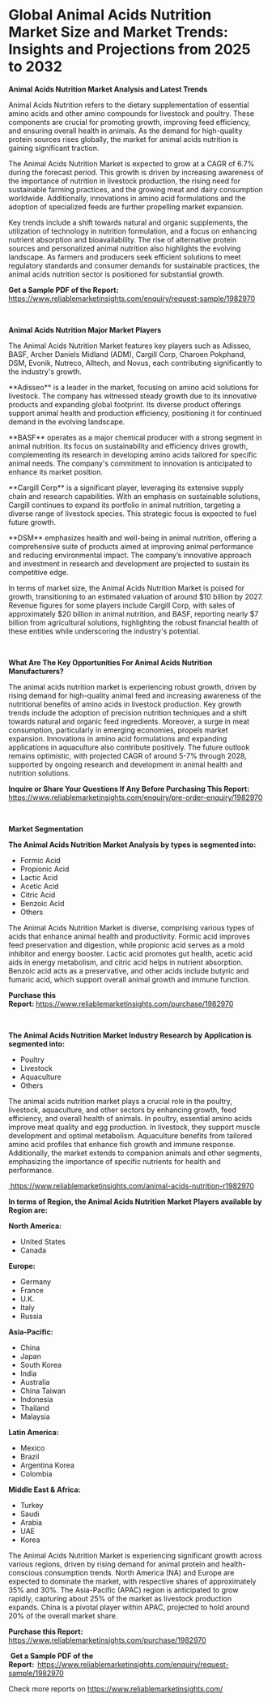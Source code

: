 <p><h1>Global Animal Acids Nutrition Market Size and Market Trends: Insights and Projections from 2025 to 2032</h1></p><p><strong>Animal Acids Nutrition Market Analysis and Latest Trends</strong></p>
<p><p>Animal Acids Nutrition refers to the dietary supplementation of essential amino acids and other amino compounds for livestock and poultry. These components are crucial for promoting growth, improving feed efficiency, and ensuring overall health in animals. As the demand for high-quality protein sources rises globally, the market for animal acids nutrition is gaining significant traction.</p><p>The Animal Acids Nutrition Market is expected to grow at a CAGR of 6.7% during the forecast period. This growth is driven by increasing awareness of the importance of nutrition in livestock production, the rising need for sustainable farming practices, and the growing meat and dairy consumption worldwide. Additionally, innovations in amino acid formulations and the adoption of specialized feeds are further propelling market expansion. </p><p>Key trends include a shift towards natural and organic supplements, the utilization of technology in nutrition formulation, and a focus on enhancing nutrient absorption and bioavailability. The rise of alternative protein sources and personalized animal nutrition also highlights the evolving landscape. As farmers and producers seek efficient solutions to meet regulatory standards and consumer demands for sustainable practices, the animal acids nutrition sector is positioned for substantial growth.</p></p>
<p><strong>Get a Sample PDF of the Report:&nbsp;</strong> <a href="https://www.reliablemarketinsights.com/enquiry/request-sample/1982970?utm_campaign=1932&utm_medium=2&utm_source=Github&utm_content=ia&utm_term=05022025&utm_id=animal-acids-nutrition">https://www.reliablemarketinsights.com/enquiry/request-sample/1982970</a></p>
<p>&nbsp;</p>
<p><strong>Animal Acids Nutrition Major Market Players</strong></p>
<p><p>The Animal Acids Nutrition Market features key players such as Adisseo, BASF, Archer Daniels Midland (ADM), Cargill Corp, Charoen Pokphand, DSM, Evonik, Nutreco, Alltech, and Novus, each contributing significantly to the industry's growth.</p><p>**Adisseo** is a leader in the market, focusing on amino acid solutions for livestock. The company has witnessed steady growth due to its innovative products and expanding global footprint. Its diverse product offerings support animal health and production efficiency, positioning it for continued demand in the evolving landscape.</p><p>**BASF** operates as a major chemical producer with a strong segment in animal nutrition. Its focus on sustainability and efficiency drives growth, complementing its research in developing amino acids tailored for specific animal needs. The company's commitment to innovation is anticipated to enhance its market position.</p><p>**Cargill Corp** is a significant player, leveraging its extensive supply chain and research capabilities. With an emphasis on sustainable solutions, Cargill continues to expand its portfolio in animal nutrition, targeting a diverse range of livestock species. This strategic focus is expected to fuel future growth.</p><p>**DSM** emphasizes health and well-being in animal nutrition, offering a comprehensive suite of products aimed at improving animal performance and reducing environmental impact. The company’s innovative approach and investment in research and development are projected to sustain its competitive edge.</p><p>In terms of market size, the Animal Acids Nutrition Market is poised for growth, transitioning to an estimated valuation of around $10 billion by 2027. Revenue figures for some players include Cargill Corp, with sales of approximately $20 billion in animal nutrition, and BASF, reporting nearly $7 billion from agricultural solutions, highlighting the robust financial health of these entities while underscoring the industry's potential.</p></p>
<p>&nbsp;</p>
<p><strong>What Are The Key Opportunities For Animal Acids Nutrition Manufacturers?</strong></p>
<p><p>The animal acids nutrition market is experiencing robust growth, driven by rising demand for high-quality animal feed and increasing awareness of the nutritional benefits of amino acids in livestock production. Key growth trends include the adoption of precision nutrition techniques and a shift towards natural and organic feed ingredients. Moreover, a surge in meat consumption, particularly in emerging economies, propels market expansion. Innovations in amino acid formulations and expanding applications in aquaculture also contribute positively. The future outlook remains optimistic, with projected CAGR of around 5-7% through 2028, supported by ongoing research and development in animal health and nutrition solutions.</p></p>
<p><strong>Inquire or Share Your Questions If Any Before Purchasing This Report:</strong> <a href="https://www.reliablemarketinsights.com/enquiry/pre-order-enquiry/1982970?utm_campaign=1932&utm_medium=2&utm_source=Github&utm_content=ia&utm_term=05022025&utm_id=animal-acids-nutrition">https://www.reliablemarketinsights.com/enquiry/pre-order-enquiry/1982970</a></p>
<p>&nbsp;</p>
<p><strong>Market Segmentation</strong></p>
<p><strong>The Animal Acids Nutrition Market Analysis by types is segmented into:</strong></p>
<p><ul><li>Formic Acid</li><li>Propionic Acid</li><li>Lactic Acid</li><li>Acetic Acid</li><li>Citric Acid</li><li>Benzoic Acid</li><li>Others</li></ul></p>
<p><p>The Animal Acids Nutrition Market is diverse, comprising various types of acids that enhance animal health and productivity. Formic acid improves feed preservation and digestion, while propionic acid serves as a mold inhibitor and energy booster. Lactic acid promotes gut health, acetic acid aids in energy metabolism, and citric acid helps in nutrient absorption. Benzoic acid acts as a preservative, and other acids include butyric and fumaric acid, which support overall animal growth and immune function.</p></p>
<p><strong>Purchase this Report:&nbsp;</strong><a href="https://www.reliablemarketinsights.com/purchase/1982970?utm_campaign=1932&utm_medium=2&utm_source=Github&utm_content=ia&utm_term=05022025&utm_id=animal-acids-nutrition">https://www.reliablemarketinsights.com/purchase/1982970</a></p>
<p>&nbsp;</p>
<p><strong>The Animal Acids Nutrition Market Industry Research by Application is segmented into:</strong></p>
<p><ul><li>Poultry</li><li>Livestock</li><li>Aquaculture</li><li>Others</li></ul></p>
<p><p>The animal acids nutrition market plays a crucial role in the poultry, livestock, aquaculture, and other sectors by enhancing growth, feed efficiency, and overall health of animals. In poultry, essential amino acids improve meat quality and egg production. In livestock, they support muscle development and optimal metabolism. Aquaculture benefits from tailored amino acid profiles that enhance fish growth and immune response. Additionally, the market extends to companion animals and other segments, emphasizing the importance of specific nutrients for health and performance.</p></p>
<p><a href="https://www.reliablemarketinsights.com/animal-acids-nutrition-r1982970?utm_campaign=1932&utm_medium=2&utm_source=Github&utm_content=ia&utm_term=05022025&utm_id=animal-acids-nutrition">&nbsp;https://www.reliablemarketinsights.com/animal-acids-nutrition-r1982970</a></p>
<p><strong>In terms of Region, the Animal Acids Nutrition Market Players available by Region are:</strong></p>
<p>
    <p> <strong> North America: </strong>
        <ul>
            <li>United States</li>
            <li>Canada</li>
        </ul>
        </p> 
    <p> <strong> Europe: </strong>
        <ul>
            <li>Germany</li>
            <li>France</li>
            <li>U.K.</li>
            <li>Italy</li>
            <li>Russia</li>
        </ul>
        </p> 
    <p> <strong> Asia-Pacific: </strong>
        <ul>
            <li>China</li>
            <li>Japan</li>
            <li>South Korea</li>
            <li>India</li>
            <li>Australia</li>
            <li>China Taiwan</li>
            <li>Indonesia</li>
            <li>Thailand</li>
            <li>Malaysia</li>
        </ul>
        </p> 
    <p> <strong> Latin America: </strong>
        <ul>
            <li>Mexico</li>
            <li>Brazil</li>
            <li>Argentina Korea</li>
            <li>Colombia</li>
        </ul>
        </p> 
    <p> <strong> Middle East & Africa: </strong>
        <ul>
            <li>Turkey</li>
            <li>Saudi</li>
            <li>Arabia</li>
            <li>UAE</li>
            <li>Korea</li>
        </ul>
    </p>
    </p>
<p><p>The Animal Acids Nutrition Market is experiencing significant growth across various regions, driven by rising demand for animal protein and health-conscious consumption trends. North America (NA) and Europe are expected to dominate the market, with respective shares of approximately 35% and 30%. The Asia-Pacific (APAC) region is anticipated to grow rapidly, capturing about 25% of the market as livestock production expands. China is a pivotal player within APAC, projected to hold around 20% of the overall market share.</p></p>
<p><strong>Purchase this Report: </strong><a href="https://www.reliablemarketinsights.com/purchase/1982970?utm_campaign=1932&utm_medium=2&utm_source=Github&utm_content=ia&utm_term=05022025&utm_id=animal-acids-nutrition">https://www.reliablemarketinsights.com/purchase/1982970</a></p>
<p>&nbsp;<strong>Get a Sample PDF of the Report:&nbsp;&nbsp;</strong><a href="https://www.reliablemarketinsights.com/enquiry/request-sample/1982970?utm_campaign=1932&utm_medium=2&utm_source=Github&utm_content=ia&utm_term=05022025&utm_id=animal-acids-nutrition">https://www.reliablemarketinsights.com/enquiry/request-sample/1982970</a></p>
<p><strong></strong></p>
<p>Check more reports on <a href="https://www.reliablemarketinsights.com/?utm_campaign=1932&utm_medium=2&utm_source=Github&utm_content=ia&utm_term=05022025&utm_id=animal-acids-nutrition">https://www.reliablemarketinsights.com/</a></p>